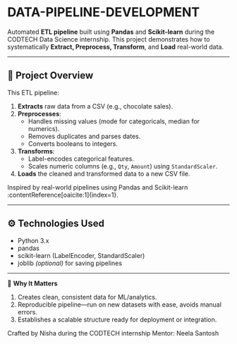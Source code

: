 # DATA-PIPELINE-DEVELOPMENT

Automated **ETL pipeline** built using **Pandas** and **Scikit‑learn** during the CODTECH Data Science internship. This project demonstrates how to systematically **Extract, Preprocess, Transform**, and **Load** real-world data.

---

## 📌 Project Overview

This ETL pipeline:
1. **Extracts** raw data from a CSV (e.g., chocolate sales).
2. **Preprocesses**:
   - Handles missing values (mode for categoricals, median for numerics).
   - Removes duplicates and parses dates.
   - Converts booleans to integers.
3. **Transforms**:
   - Label-encodes categorical features.
   - Scales numeric columns (e.g., `Qty`, `Amount`) using `StandardScaler`.
4. **Loads** the cleaned and transformed data to a new CSV file.

Inspired by real-world pipelines using Pandas and Scikit-learn :contentReference[oaicite:1]{index=1}.

---
## ⚙️ Technologies Used

- Python 3.x  
- pandas  
- scikit-learn (LabelEncoder, StandardScaler)  
- joblib *(optional)* for saving pipelines

---

👀 **Why It Matters**

1. Creates clean, consistent data for ML/analytics.
2. Reproducible pipeline—run on new datasets with ease, avoids manual errors.
3. Establishes a scalable structure ready for deployment or integration.


Crafted by Nisha during the CODTECH internship
Mentor: Neela Santosh 
